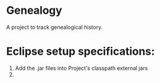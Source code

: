 Genealogy
=========

A project to track genealogical history.

Eclipse setup specifications:
=============================

1. Add the .jar files into Project's classpath external jars
2. 
